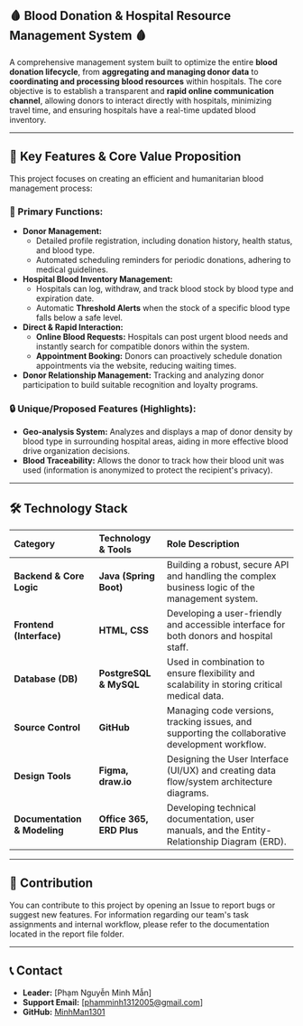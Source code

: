 ## 🩸 Blood Donation & Hospital Resource Management System 🩸

A comprehensive management system built to optimize the entire **blood donation lifecycle**, from **aggregating and managing donor data** to **coordinating and processing blood resources** within hospitals. The core objective is to establish a transparent and **rapid online communication channel**, allowing donors to interact directly with hospitals, minimizing travel time, and ensuring hospitals have a real-time updated blood inventory.

---

## 🚀 Key Features & Core Value Proposition

This project focuses on creating an efficient and humanitarian blood management process:

### 🔑 Primary Functions:

* **Donor Management:**
    * Detailed profile registration, including donation history, health status, and blood type.
    * Automated scheduling reminders for periodic donations, adhering to medical guidelines.
* **Hospital Blood Inventory Management:**
    * Hospitals can log, withdraw, and track blood stock by blood type and expiration date.
    * Automatic **Threshold Alerts** when the stock of a specific blood type falls below a safe level.
* **Direct & Rapid Interaction:**
    * **Online Blood Requests:** Hospitals can post urgent blood needs and instantly search for compatible donors within the system.
    * **Appointment Booking:** Donors can proactively schedule donation appointments via the website, reducing waiting times.
* **Donor Relationship Management:** Tracking and analyzing donor participation to build suitable recognition and loyalty programs.

### 🔒 Unique/Proposed Features (Highlights):

* **Geo-analysis System:** Analyzes and displays a map of donor density by blood type in surrounding hospital areas, aiding in more effective blood drive organization decisions.
* **Blood Traceability:** Allows the donor to track how their blood unit was used (information is anonymized to protect the recipient's privacy).

---

## 🛠️ Technology Stack

| Category | Technology & Tools | Role Description |
| :--- | :--- | :--- |
| **Backend & Core Logic** | **Java (Spring Boot)** | Building a robust, secure API and handling the complex business logic of the management system. |
| **Frontend (Interface)** | **HTML, CSS** | Developing a user-friendly and accessible interface for both donors and hospital staff. |
| **Database (DB)** | **PostgreSQL & MySQL** | Used in combination to ensure flexibility and scalability in storing critical medical data. |
| **Source Control** | **GitHub** | Managing code versions, tracking issues, and supporting the collaborative development workflow. |
| **Design Tools** | **Figma, draw.io** | Designing the User Interface (UI/UX) and creating data flow/system architecture diagrams. |
| **Documentation & Modeling**| **Office 365, ERD Plus**| Developing technical documentation, user manuals, and the Entity-Relationship Diagram (ERD). |

---

## 🤝 Contribution
You can contribute to this project by opening an Issue to report bugs or suggest new features. For information regarding our team's task assignments and internal workflow, please refer to the documentation located in the report file folder.

---

## 📞 Contact

* **Leader:** [Phạm Nguyễn Minh Mẫn]
* **Support Email:** [phamminh1312005@gmail.com]
* **GitHub:** [MinhMan1301]((https://github.com/MinhMan1301))
